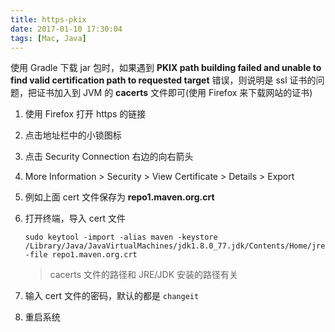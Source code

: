 ```yaml
---
title: https-pkix
date: 2017-01-10 17:30:04
tags: [Mac, Java]
---
```


使用 Gradle 下载 jar 包时，如果遇到 **PKIX path building failed and unable to find valid certification path to requested target** 错误，则说明是 ssl 证书的问题，把证书加入到 JVM 的 **cacerts** 文件即可(使用 Firefox 来下载网站的证书)

1. 使用 Firefox 打开 https 的链接

2. 点击地址栏中的小锁图标

3. 点击 Security Connection 右边的向右箭头

4. More Information > Security > View Certificate > Details > Export

5. 例如上面 cert 文件保存为 **repo1.maven.org.crt**

6. 打开终端，导入 cert 文件

   ```
   sudo keytool -import -alias maven -keystore /Library/Java/JavaVirtualMachines/jdk1.8.0_77.jdk/Contents/Home/jre/lib/security/cacerts  -file repo1.maven.org.crt
   ```

   > cacerts 文件的路径和 JRE/JDK 安装的路径有关

7. 输入 cert 文件的密码，默认的都是 `changeit`

8. 重启系统